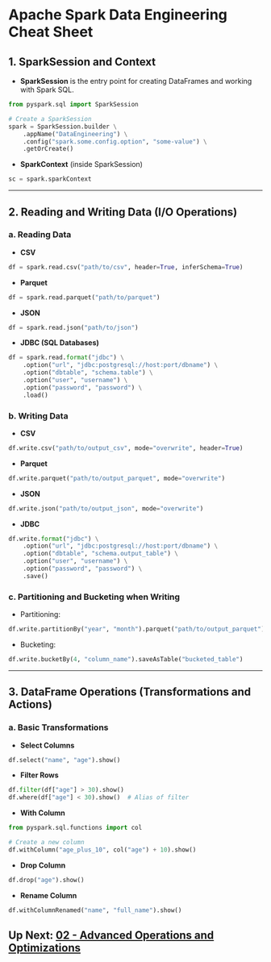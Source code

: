 
# Apache Spark Data Engineering Cheat Sheet

## 1. SparkSession and Context
- **SparkSession** is the entry point for creating DataFrames and working with Spark SQL.

```python
from pyspark.sql import SparkSession

# Create a SparkSession
spark = SparkSession.builder \
    .appName("DataEngineering") \
    .config("spark.some.config.option", "some-value") \
    .getOrCreate()
```

- **SparkContext** (inside SparkSession)
```python
sc = spark.sparkContext
```

---

## 2. Reading and Writing Data (I/O Operations)

### a. Reading Data
- **CSV**
```python
df = spark.read.csv("path/to/csv", header=True, inferSchema=True)
```
- **Parquet**
```python
df = spark.read.parquet("path/to/parquet")
```
- **JSON**
```python
df = spark.read.json("path/to/json")
```
- **JDBC (SQL Databases)**
```python
df = spark.read.format("jdbc") \
    .option("url", "jdbc:postgresql://host:port/dbname") \
    .option("dbtable", "schema.table") \
    .option("user", "username") \
    .option("password", "password") \
    .load()
```

### b. Writing Data
- **CSV**
```python
df.write.csv("path/to/output_csv", mode="overwrite", header=True)
```
- **Parquet**
```python
df.write.parquet("path/to/output_parquet", mode="overwrite")
```
- **JSON**
```python
df.write.json("path/to/output_json", mode="overwrite")
```
- **JDBC**
```python
df.write.format("jdbc") \
    .option("url", "jdbc:postgresql://host:port/dbname") \
    .option("dbtable", "schema.output_table") \
    .option("user", "username") \
    .option("password", "password") \
    .save()
```

### c. Partitioning and Bucketing when Writing
- Partitioning:
```python
df.write.partitionBy("year", "month").parquet("path/to/output_parquet")
```
- Bucketing:
```python
df.write.bucketBy(4, "column_name").saveAsTable("bucketed_table")
```

---

## 3. DataFrame Operations (Transformations and Actions)

### a. Basic Transformations
- **Select Columns**
```python
df.select("name", "age").show()
```
- **Filter Rows**
```python
df.filter(df["age"] > 30).show()
df.where(df["age"] < 30).show()  # Alias of filter
```
- **With Column**
```python
from pyspark.sql.functions import col

# Create a new column
df.withColumn("age_plus_10", col("age") + 10).show()
```
- **Drop Column**
```python
df.drop("age").show()
```
- **Rename Column**
```python
df.withColumnRenamed("name", "full_name").show()
```

## Up Next: [02 - Advanced Operations and Optimizations](./02-Advanced-Operations-Optimizations.md)